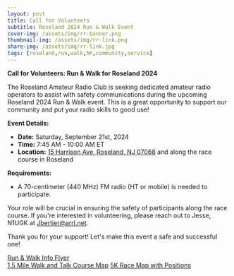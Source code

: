 ```yaml
---
layout: post
title: Call for Volunteers
subtitle: Roseland 2024 Run & Walk Event
cover-img: /assets/img/rr-banner.png
thumbnail-img: /assets/img/rr-link.png
share-img: /assets/img/rr-link.jpg
tags: [roseland,run,walk,5K,community,service]
---
```

**Call for Volunteers: Run & Walk for Roseland 2024**

The Roseland Amateur Radio Club is seeking dedicated amateur radio operators to assist with safety communications during the upcoming Roseland 2024 Run & Walk event. This is a great opportunity to support our community and put your radio skills to good use!

**Event Details:**
- **Date:** Saturday, September 21st, 2024
- **Time:** 7:45 AM - 10:00 AM ET
- **Location:** [15 Harrison Ave, Roseland, NJ 07068](https://maps.app.goo.gl/gfJ3PxPXxd6QrD9c6) and along the race course in Roseland

**Requirements:**
- A 70-centimeter (440 MHz) FM radio (HT or mobile) is needed to participate.

Your role will be crucial in ensuring the safety of participants along the race course. If you're interested in volunteering, please reach out to Jesse, N1UGK at [Jbertier@arrl.net](mailto:Jbertier@arrl.net).

Thank you for your support! Let's make this event a safe and successful one!

[Run & Walk Info Flyer](/assets/img/roseland-run-2024.jpg)<br/>
[1.5 Mile Walk and Talk Course Map](/assets/pdf/rr-course-map.pdf)
[5K Race Map with Positions](/assets/img/2022-5k-map.bmp)

